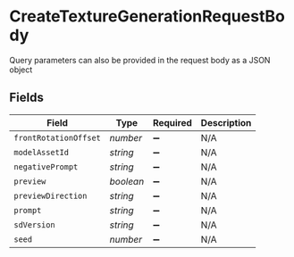 # CreateTextureGenerationRequestBody

Query parameters can also be provided in the request body as a JSON object


## Fields

| Field                 | Type                  | Required              | Description           |
| --------------------- | --------------------- | --------------------- | --------------------- |
| `frontRotationOffset` | *number*              | :heavy_minus_sign:    | N/A                   |
| `modelAssetId`        | *string*              | :heavy_minus_sign:    | N/A                   |
| `negativePrompt`      | *string*              | :heavy_minus_sign:    | N/A                   |
| `preview`             | *boolean*             | :heavy_minus_sign:    | N/A                   |
| `previewDirection`    | *string*              | :heavy_minus_sign:    | N/A                   |
| `prompt`              | *string*              | :heavy_minus_sign:    | N/A                   |
| `sdVersion`           | *string*              | :heavy_minus_sign:    | N/A                   |
| `seed`                | *number*              | :heavy_minus_sign:    | N/A                   |